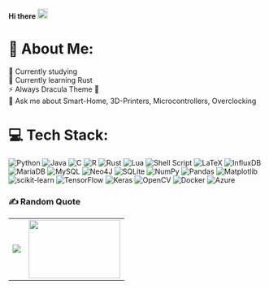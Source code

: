 #### Hi there <img src="https://raw.githubusercontent.com/MartinHeinz/MartinHeinz/master/wave.gif" width="20"/>

<!--
**this-snow/this-snow** is a ✨ _special_ ✨ repository because its `README.md` (this file) appears on your GitHub profile.
-->

# 💫 About Me:
🔭 Currently studying<br>🌱 Currently learning Rust<br>⚡ Always Dracula Theme 💜<br>💬 Ask me about Smart-Home, 3D-Printers, Microcontrollers, Overclocking

# 💻 Tech Stack:
![Python](https://img.shields.io/badge/python-3670A0?style=plastic&logo=python&logoColor=ffdd54) ![Java](https://img.shields.io/badge/java-%23ED8B00.svg?style=plastic&logo=openjdk&logoColor=white) ![C](https://img.shields.io/badge/c-%2300599C.svg?style=plastic&logo=c&logoColor=white) ![R](https://img.shields.io/badge/r-%23276DC3.svg?style=plastic&logo=r&logoColor=white) ![Rust](https://img.shields.io/badge/rust-%23000000.svg?style=plastic&logo=rust&logoColor=white) ![Lua](https://img.shields.io/badge/lua-%232C2D72.svg?style=plastic&logo=lua&logoColor=white) ![Shell Script](https://img.shields.io/badge/shell_script-%23121011.svg?style=plastic&logo=gnu-bash&logoColor=white) ![LaTeX](https://img.shields.io/badge/latex-%23008080.svg?style=plastic&logo=latex&logoColor=white) ![InfluxDB](https://img.shields.io/badge/InfluxDB-22ADF6?style=plastic&logo=InfluxDB&logoColor=white) ![MariaDB](https://img.shields.io/badge/MariaDB-003545?style=plastic&logo=mariadb&logoColor=white) ![MySQL](https://img.shields.io/badge/mysql-%2300000f.svg?style=plastic&logo=mysql&logoColor=white) ![Neo4J](https://img.shields.io/badge/Neo4j-008CC1?style=plastic&logo=neo4j&logoColor=white) ![SQLite](https://img.shields.io/badge/sqlite-%2307405e.svg?style=plastic&logo=sqlite&logoColor=white) ![NumPy](https://img.shields.io/badge/numpy-%23013243.svg?style=plastic&logo=numpy&logoColor=white) ![Pandas](https://img.shields.io/badge/pandas-%23150458.svg?style=plastic&logo=pandas&logoColor=white) ![Matplotlib](https://img.shields.io/badge/Matplotlib-%23ffffff.svg?style=plastic&logo=Matplotlib&logoColor=black) ![scikit-learn](https://img.shields.io/badge/scikit--learn-%23F7931E.svg?style=plastic&logo=scikit-learn&logoColor=white) ![TensorFlow](https://img.shields.io/badge/TensorFlow-%23FF6F00.svg?style=plastic&logo=TensorFlow&logoColor=white) ![Keras](https://img.shields.io/badge/Keras-%23D00000.svg?style=plastic&logo=Keras&logoColor=white) ![OpenCV](https://img.shields.io/badge/opencv-%23white.svg?style=plastic&logo=opencv&logoColor=white) ![Docker](https://img.shields.io/badge/docker-%230db7ed.svg?style=plastic&logo=docker&logoColor=white) ![Azure](https://img.shields.io/badge/azure-%230072C6.svg?style=plastic&logo=microsoftazure&logoColor=white) 

### ✍️ Random Quote
<table>
  <tr>
    <td>
      <img src="https://quotes-github-readme.vercel.app/api?type=horizontal&theme=dracula"/>
    </td>
    <td>
      <img src="https://media.tenor.com/icdH0zNLUfEAAAAC/morshu-fast.gif" width="180" height="115"/>
    </td>
  </tr>
</table>

<!-- Proudly created with GPRM ( https://gprm.itsvg.in ) -->